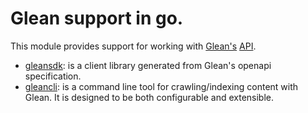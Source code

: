 # Glean support in go.

This module provides support for working with [Glean's](https://glean.com) [API](https://developers.glean.com).


- [gleansdk](gleansdk/README.md): is a client library generated from Glean's openapi specification.
- [gleancli](gleancli/README.md): is a command line tool for crawling/indexing content with Glean. It is designed to be
  both configurable and extensible.
